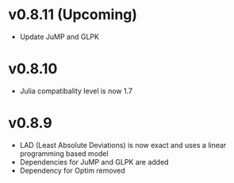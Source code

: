 # v0.8.11 (Upcoming)
- Update JuMP and GLPK

# v0.8.10
- Julia compatibality level is now 1.7


# v0.8.9

- LAD (Least Absolute Deviations) is now exact and uses a linear programming based model
- Dependencies for JuMP and GLPK are added 
- Dependency for Optim removed

